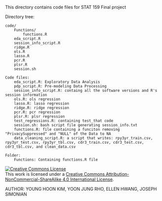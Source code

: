 This directory contains code files for STAT 159 Final project

Directory tree:
```
code/
	Functions/
		functions.R
	eda_script.R
	session_info_script.R
	ridge.R
	ols.R
	lasso.R
	pcr.R
	plsr.R
	session.sh

```

```
Code files:
	eda_script.R: Exploratory Data Analysis
	pdp_script.R: Pre-modeling Data Processing
	session_info_script.R: containg all the software versions and R's session information
	ols.R: ols regression
	lasso.R: lasso regression
	ridge.R: ridge regression
	pcr.R: pcr regression
	plsr.R: plsr regression
	test_regressions.R: containing test_that code
	session.sh: bash script file generating session_info.txt
	functions.R: file containing a funciton removing "PrivacySuppressed" and "NULL" of the Data to NA
	data_cleaning_script.R: a script that writes: rpy3yr_train.csv, rpy3yr_test.csv, rpy3yr_tbl.csv, cdr3_train.csv, cdr3_test.csv, cdr3_tbl.csv, and clean_data.csv
```

```
Folder: 
	Functions: Containing functions.R file
```
<a rel="license" href="http://creativecommons.org/licenses/by-nc-sa/4.0/"><img alt="Creative Commons License" style="border-
width:0" src="https://i.creativecommons.org/l/by-nc-sa/4.0/88x31.png" /></a><br />This work is licensed under a <a rel="license"
href="http://creativecommons.org/licenses/by-nc-sa/4.0/">Creative Commons Attribution-NonCommercial-ShareAlike 4.0 International License</a>.

AUTHOR: YOUNG HOON KIM, YOON JUNG RHO, ELLEN HWANG, JOSEPH SIMONIAN
